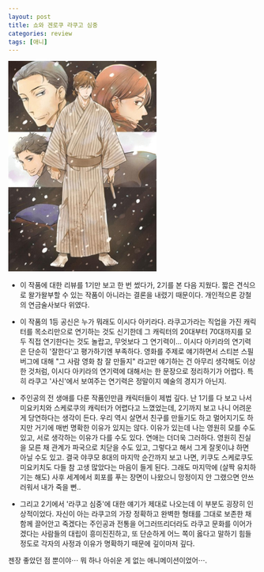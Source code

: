 ```yaml
---
layout: post
title: 쇼와 겐로쿠 라쿠고 심중
categories: review
tags: [애니]
---
```


<img src="/thumbnails/180307/쇼와겐로쿠라쿠고심중.jpeg" width=300 />

- 이 작품에 대한 리뷰를 1기만 보고 한 번 썼다가, 2기를 본 다음 지웠다. 짧은 견식으로 왈가왈부할 수 있는 작품이 아니라는 결론을 내렸기 때문이다. 개인적으론 강철의 연금술사보다 위였다.

- 이 작품의 1등 공신은 누가 뭐래도 이시다 아키라다. 라쿠고가라는 직업을 가진 캐릭터를 목소리만으로 연기하는 것도 신기한데 그 캐릭터의 20대부터 70대까지를 모두 직접 연기한다는 것도 놀랍고, 무엇보다 그 연기력이... 이시다 아키라의 연기력은 단순히 '잘한다'고 평가하기엔 부족하다. 영화를 주제로 얘기하면서 스티븐 스필버그에 대해 "그 사람 영화 참 잘 만들지" 라고만 얘기하는 건 아무리 생각해도 이상한 것처럼, 이시다 아키라의 연기력에 대해서는 한 문장으로 정리하기가 어렵다. 특히 라쿠고 '사신'에서 보여주는 연기력은 정말이지 예술의 경지가 아닌지.

- 주인공의 전 생애를 다룬 작품인만큼 캐릭터들이 제법 깊다. 난 1기를 다 보고 나서 미요키치와 스케로쿠의 캐릭터가 어렵다고 느꼈었는데, 2기까지 보고 나니 어려운 게 당연하다는 생각이 든다. 우리 역시 살면서 친구를 만들기도 하고 멀어지기도 하지만 거기에 매번 명확한 이유가 있지는 않다. 이유가 있는데 나는 영원히 모를 수도 있고, 서로 생각하는 이유가 다를 수도 있다. 연애는 더더욱 그러하다. 영원히 진실을 모른 채 관계가 파국으로 치닫을 수도 있고, 그렇다고 해서 그게 잘못이냐 하면 아닐 수도 있고. 결국 야쿠모 8대의 마지막 순간까지 보고 나면, 키쿠도 스케로쿠도 미요키치도 다들 참 고생 많았다는 마음이 들게 된다. 그래도 마지막에 (살짝 유치하기는 해도) 사후 세계에서 회포를 푸는 장면이 나왔으니 망정이지 안 그랬으면 안쓰러워서 내가 죽을 뻔..

- 그리고 2기에서 '라쿠고 심중'에 대한 얘기가 제대로 나오는데 이 부분도 굉장히 인상적이었다. 자신이 아는 라쿠고의 가장 정확하고 완벽한 형태를 그대로 보존한 채 함께 끌어안고 죽겠다는 주인공과 전통을 어그러뜨리더라도 라쿠고 문화를 이어가겠다는 사람들의 대립이 흥미진진하고, 또 단순하게 어느 쪽이 옳다고 말하기 힘들 정도로 각자의 사정과 이유가 명확하기 때문에 깊이마저 깊다.

젠장 좋았던 점 뿐이야⋯ 뭐 하나 아쉬운 게 없는 애니메이션이었어⋯.
